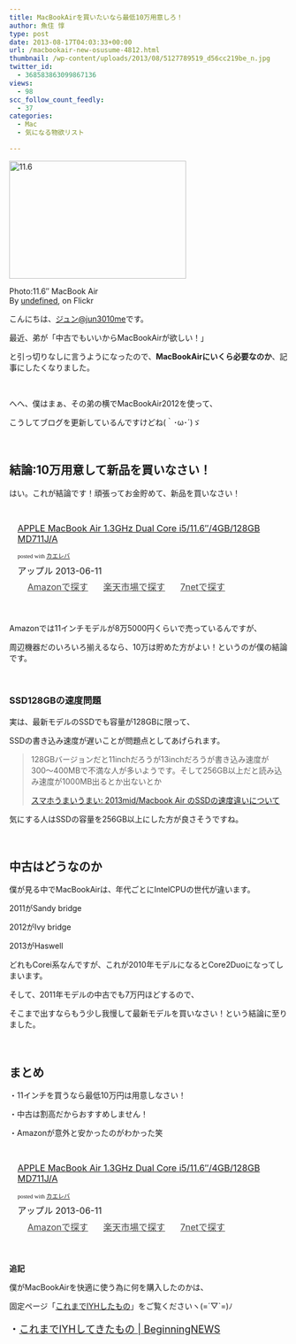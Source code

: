 ```yaml
---
title: MacBookAirを買いたいなら最低10万用意しろ！
author: 魚住 惇
type: post
date: 2013-08-17T04:03:33+00:00
url: /macbookair-new-osusume-4812.html
thumbnail: /wp-content/uploads/2013/08/5127789519_d56cc219be_n.jpg
twitter_id:
  - 368583863099867136
views:
  - 98
scc_follow_count_feedly:
  - 37
categories:
  - Mac
  - 気になる物欲リスト

---
```

<div class="wp-caption aligncenter" style="width: 330px;">
  <img decoding="async" loading="lazy" src="http://farm5.staticflickr.com/4006/5127789519_d56cc219be_n.jpg" alt="11.6" width="320" height="213" /></p> 
  
  <p class="wp-caption-text">
    Photo:11.6&#8243; MacBook Air<br />By <a href="http://www.flickr.com/photos/pahudson/5127789519/" target="_blank">undefined</a>, on Flickr
  </p>
</div>

<!--more-->

こんにちは、[ジュン@jun3010me][1]です。

最近、弟が「中古でもいいからMacBookAirが欲しい！」

と引っ切りなしに言うようになったので、**MacBookAirにいくら必要なのか**、記事にしたくなりました。

 

へへ、僕はまぁ、その弟の横でMacBookAir2012を使って、

こうしてブログを更新しているんですけどね(｀･ω･´)ゞ

 

## 結論:10万用意して新品を買いなさい！

はい。これが結論です！頑張ってお金貯めて、新品を買いなさい！

 

<div class="kaerebalink-box" style="text-align: left; padding-bottom: 20px; font-size: medium; /zoom: 1; overflow: hidden;">
  <div class="kaerebalink-image" style="float: left; margin: 0 15px 10px 0;">
    <a href="http://www.amazon.co.jp/exec/obidos/ASIN/B00DCMAHSS/jn050191-22/ref=nosim/" rel="nofollow" target="_blank"><img decoding="async" style="border: none;" src="http://ecx.images-amazon.com/images/I/21sLRgAX%2B7L._SL160_.jpg" alt="" /></a>
  </div>
  <div class="kaerebalink-info" style="line-height: 120%; /zoom: 1; overflow: hidden;">
    <div class="kaerebalink-name" style="margin-bottom: 10px; line-height: 120%;">
      <a href="http://www.amazon.co.jp/exec/obidos/ASIN/B00DCMAHSS/jn050191-22/ref=nosim/" rel="nofollow" target="_blank">APPLE MacBook Air 1.3GHz Dual Core i5/11.6&#8243;/4GB/128GB MD711J/A</a></p>
      <div class="kaerebalink-powered-date" style="font-size: 8pt; margin-top: 5px; font-family: verdana; line-height: 120%;">
        posted with <a href="http://kaereba.com" target="_blank">カエレバ</a>
      </div>
    </div>
    <div class="kaerebalink-detail" style="margin-bottom: 5px;">
      アップル 2013-06-11
    </div>
    <div class="kaerebalink-link1" style="margin-top: 10px; opacity: .80; filter: alpha(opacity=80);">
      <div class="shoplinkamazon" style="display: inline; margin-right: 5px; background: url('http://img.yomereba.com/simple5.gif') 0 0 no-repeat; padding: 2px 0 2px 18px; white-space: nowrap;">
        <a title="アマゾン" href="http://www.amazon.co.jp/gp/search?keywords=i5%2F11.6%20GB%2F128GB%20MD711J%2FA&__mk_ja_JP=%83J%83%5E%83J%83i&tag=jn050191-22" rel="nofollow" target="_blank">Amazonで探す</a>
      </div>
      <div class="shoplinkrakuten" style="display: inline; margin-right: 5px; background: url('http://img.yomereba.com/simple5.gif') 0 0 no-repeat; padding: 2px 0 2px 18px; white-space: nowrap;">
        <a title="楽天市場" href="http://hb.afl.rakuten.co.jp/hgc/0b392da9.3aef67b4.0b392daa.d09d4b3c/?pc=http%3A%2F%2Fsearch.rakuten.co.jp%2Fsearch%2Fmall%2Fi5%252F11.6%2520GB%252F128GB%2520MD711J%252FA%2F-%2Ff.1-p.1-s.1-sf.0-st.A-v.2%3Fx%3D0%26scid%3Daf_ich_link_urltxt%26m%3Dhttp%3A%2F%2Fm.rakuten.co.jp%2F" rel="nofollow" target="_blank">楽天市場で探す</a>
      </div>
      <div class="shoplinkseven" style="display: inline; margin-right: 5px; background: url('http://img.yomereba.com/simple5.gif') 0 0 no-repeat; padding: 2px 0 2px 18px; white-space: nowrap;">
        <a title="セブンネットショッピング" href="http://px.a8.net/svt/ejp?a8mat=25TN41+4Z7HV6+2N1Y+BW8O2&a8ejpredirect=http%3A%2F%2Fwww.7netshopping.jp%2Frelay%2Faffiliate%2FAnotherCompanyEntrance%2F%3FA8_PID%3Ds00000012319001%26VIEW_URL%3Dhttp%253A%252F%252Fwww.7netshopping.jp%252Fall%252Fsearch_result%252F-%252Fbprice%252Foff%252Fsort%252F0%252Fkword_in%252Fi5%25252F11.6%252520GB%25252F128GB%252520MD711J%25252FA%252FallGoods%252Fon%252Fsubmit.x%252F30%252Fdisp_result%252F1%252Fsubmit.y%252F9%252Fprvlg%252Foff%252Fnobuy%252Fon%252FsetProduct%252Foff%252Foop%252Fon%252Fctgy%252Fall%252FfromKeywordSearch%252Ftrue" rel="nofollow" target="_blank">7netで探す</a>
      </div>
    </div>
  </div>
  <div class="booklink-footer" style="clear: left;">
     
  </div>
</div>

Amazonでは11インチモデルが8万5000円くらいで売っているんですが、

周辺機器だのいろいろ揃えるなら、10万は貯めた方がよい！というのが僕の結論です。

 

### SSD128GBの速度問題

実は、最新モデルのSSDでも容量が128GBに限って、

SSDの書き込み速度が遅いことが問題点としてあげられます。

> 128GBバージョンだと11inchだろうが13inchだろうが書き込み速度が300〜400MBで不満な人が多いようです。そして256GB以上だと読み込み速度が1000MB出るとか出ないとか
> 
> <p class="origin">
>   <a href="http://umau-umai.blogspot.jp/2013/06/2013midmacbook-air-ssd.html" target="new">スマホうまいうまい: 2013mid/Macbook Air のSSDの速度違いについて</a>
> </p>

気にする人はSSDの容量を256GB以上にした方が良さそうですね。

 

## 中古はどうなのか

僕が見る中でMacBookAirは、年代ごとにIntelCPUの世代が違います。

2011がSandy bridge

2012がIvy bridge

2013がHaswell

どれもCorei系なんですが、これが2010年モデルになるとCore2Duoになってしまいます。

そして、2011年モデルの中古でも7万円ほどするので、

そこまで出すならもう少し我慢して最新モデルを買いなさい！という結論に至りました。

 

## まとめ

・11インチを買うなら最低10万円は用意しなさい！

・中古は割高だからおすすめしません！

・Amazonが意外と安かったのがわかった笑

 

<div class="kaerebalink-box" style="text-align: left; padding-bottom: 20px; font-size: medium; /zoom: 1; overflow: hidden;">
  <div class="kaerebalink-image" style="float: left; margin: 0 15px 10px 0;">
    <a href="http://www.amazon.co.jp/exec/obidos/ASIN/B00DCMAHSS/jn050191-22/ref=nosim/" rel="nofollow" target="_blank"><img decoding="async" style="border: none;" src="http://ecx.images-amazon.com/images/I/21sLRgAX%2B7L._SL160_.jpg" alt="" /></a>
  </div>
  <div class="kaerebalink-info" style="line-height: 120%; /zoom: 1; overflow: hidden;">
    <div class="kaerebalink-name" style="margin-bottom: 10px; line-height: 120%;">
      <a href="http://www.amazon.co.jp/exec/obidos/ASIN/B00DCMAHSS/jn050191-22/ref=nosim/" rel="nofollow" target="_blank">APPLE MacBook Air 1.3GHz Dual Core i5/11.6&#8243;/4GB/128GB MD711J/A</a></p>
      <div class="kaerebalink-powered-date" style="font-size: 8pt; margin-top: 5px; font-family: verdana; line-height: 120%;">
        posted with <a href="http://kaereba.com" target="_blank">カエレバ</a>
      </div>
    </div>
    <div class="kaerebalink-detail" style="margin-bottom: 5px;">
      アップル 2013-06-11
    </div>
    <div class="kaerebalink-link1" style="margin-top: 10px; opacity: .80; filter: alpha(opacity=80);">
      <div class="shoplinkamazon" style="display: inline; margin-right: 5px; background: url('http://img.yomereba.com/simple5.gif') 0 0 no-repeat; padding: 2px 0 2px 18px; white-space: nowrap;">
        <a title="アマゾン" href="http://www.amazon.co.jp/gp/search?keywords=i5%2F11.6%20GB%2F128GB%20MD711J%2FA&__mk_ja_JP=%83J%83%5E%83J%83i&tag=jn050191-22" rel="nofollow" target="_blank">Amazonで探す</a>
      </div>
      <div class="shoplinkrakuten" style="display: inline; margin-right: 5px; background: url('http://img.yomereba.com/simple5.gif') 0 0 no-repeat; padding: 2px 0 2px 18px; white-space: nowrap;">
        <a title="楽天市場" href="http://hb.afl.rakuten.co.jp/hgc/0b392da9.3aef67b4.0b392daa.d09d4b3c/?pc=http%3A%2F%2Fsearch.rakuten.co.jp%2Fsearch%2Fmall%2Fi5%252F11.6%2520GB%252F128GB%2520MD711J%252FA%2F-%2Ff.1-p.1-s.1-sf.0-st.A-v.2%3Fx%3D0%26scid%3Daf_ich_link_urltxt%26m%3Dhttp%3A%2F%2Fm.rakuten.co.jp%2F" rel="nofollow" target="_blank">楽天市場で探す</a>
      </div>
      <div class="shoplinkseven" style="display: inline; margin-right: 5px; background: url('http://img.yomereba.com/simple5.gif') 0 0 no-repeat; padding: 2px 0 2px 18px; white-space: nowrap;">
        <a title="セブンネットショッピング" href="http://px.a8.net/svt/ejp?a8mat=25TN41+4Z7HV6+2N1Y+BW8O2&a8ejpredirect=http%3A%2F%2Fwww.7netshopping.jp%2Frelay%2Faffiliate%2FAnotherCompanyEntrance%2F%3FA8_PID%3Ds00000012319001%26VIEW_URL%3Dhttp%253A%252F%252Fwww.7netshopping.jp%252Fall%252Fsearch_result%252F-%252Fbprice%252Foff%252Fsort%252F0%252Fkword_in%252Fi5%25252F11.6%252520GB%25252F128GB%252520MD711J%25252FA%252FallGoods%252Fon%252Fsubmit.x%252F30%252Fdisp_result%252F1%252Fsubmit.y%252F9%252Fprvlg%252Foff%252Fnobuy%252Fon%252FsetProduct%252Foff%252Foop%252Fon%252Fctgy%252Fall%252FfromKeywordSearch%252Ftrue" rel="nofollow" target="_blank">7netで探す</a>
      </div>
    </div>
  </div>
  <div class="booklink-footer" style="clear: left;">
     
  </div>
</div>

**追記**

僕がMacBookAirを快適に使う為に何を購入したのかは、

固定ページ「<a rel="nofollow" href="http://jun3010.me/iyh-page">これまでIYHしたもの</a>」をご覧くださいヽ(=´▽\`=)ﾉ 

<p style="font-size: 18px;">
  ・<a rel="nofollow" href="http://jun3010.me/iyh-page" target="_blank">これまでIYHしてきたもの | BeginningNEWS</a>
</p>

 [1]: https://twitter.com/jun3010me